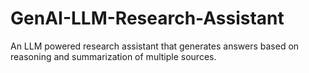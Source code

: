 # GenAI-LLM-Research-Assistant
An LLM powered research assistant that generates answers based on reasoning and summarization of multiple sources.

